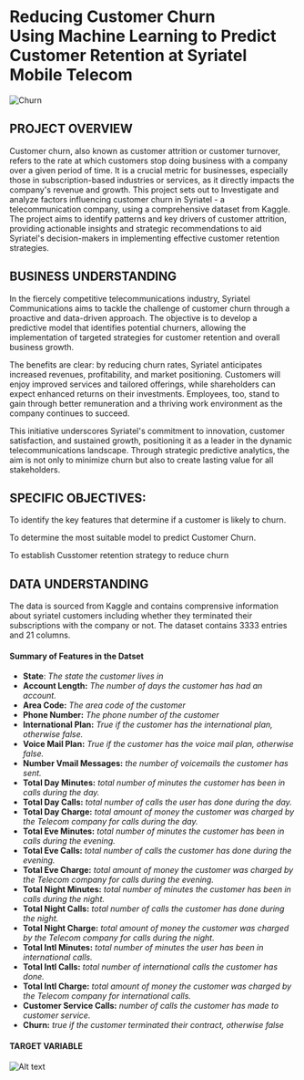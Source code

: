 # Reducing Customer Churn <br> Using Machine Learning to Predict Customer Retention at Syriatel Mobile Telecom

![Churn]("C:\Users\HP\Desktop\PHASE_3\PROJECT\Phase-III-Project\churn.png")
## PROJECT OVERVIEW
Customer churn, also known as customer attrition or customer turnover, refers to the rate at which customers stop doing business with a company over a given period of time. It is a crucial metric for businesses, especially those in subscription-based industries or services, as it directly impacts the company's revenue and growth.
This project sets out to Investigate and analyze factors influencing customer churn in Syriatel - a telecommunication company, using a comprehensive dataset from Kaggle. The project aims to identify patterns and key drivers of customer attrition, providing actionable insights and strategic recommendations to aid Syriatel's decision-makers in implementing effective customer retention strategies.

## BUSINESS UNDERSTANDING
In the fiercely competitive telecommunications industry, Syriatel Communications aims to tackle the challenge of customer churn through a proactive and data-driven approach. The objective is to develop a predictive model that identifies potential churners, allowing the implementation of targeted strategies for customer retention and overall business growth.

The benefits are clear: by reducing churn rates, Syriatel anticipates increased revenues, profitability, and market positioning. Customers will enjoy improved services and tailored offerings, while shareholders can expect enhanced returns on their investments. Employees, too, stand to gain through better remuneration and a thriving work environment as the company continues to succeed.

This initiative underscores Syriatel's commitment to innovation, customer satisfaction, and sustained growth, positioning it as a leader in the dynamic telecommunications landscape. Through strategic predictive analytics, the aim is not only to minimize churn but also to create lasting value for all stakeholders.

## SPECIFIC OBJECTIVES:
To identify the key features that determine if a customer is likely to churn.

To determine the most suitable model to predict Customer Churn.

To establish Cusstomer retention strategy to reduce churn


## DATA UNDERSTANDING
The data is sourced from Kaggle and contains comprensive information about syriatel customers including whether they terminated their subscriptions with the company or not. 
The dataset contains 3333 entries and 21 columns. 

#### Summary of Features in the Datset

- **State**: *The state the customer lives in*
- **Account Length:** *The number of days the customer has had an account.*
- **Area Code:** *The area code of the customer*
- **Phone Number:** *The phone number of the customer*
- **International Plan:** *True if the customer has the international plan, otherwise false.*
- **Voice Mail Plan:** *True if the customer has the voice mail plan, otherwise false.*
- **Number Vmail Messages:** *the number of voicemails the customer has sent.*
- **Total Day Minutes:** *total number of minutes the customer has been in calls during the day.*
- **Total Day Calls:** *total number of calls the user has done during the day.*
- **Total Day Charge:** *total amount of money the customer was charged by the Telecom company for calls during the day.*
- **Total Eve Minutes:** *total number of minutes the customer has been in calls during the evening.*
- **Total Eve Calls:** *total number of calls the customer has done during the evening.*
- **Total Eve Charge:** *total amount of money the customer was charged by the Telecom company for calls during the evening.*
- **Total Night Minutes:** *total number of minutes the customer has been in calls during the night.*
- **Total Night Calls:** *total number of calls the customer has done during the night.*
- **Total Night Charge:** *total amount of money the customer was charged by the Telecom company for calls during the night.*
- **Total Intl Minutes:** *total number of minutes the user has been in international calls.*
- **Total Intl Calls:** *total number of international calls the customer has done.*
- **Total Intl Charge:** *total amount of money the customer was charged by the Telecom company for international calls.*
- **Customer Service Calls:** *number of calls the customer has made to customer service.*
- **Churn:** *true if the customer terminated their contract, otherwise false*

#### TARGET VARIABLE
![Alt text]("C:\Users\HP\Desktop\PHASE_3\PROJECT\TARGET.png")
